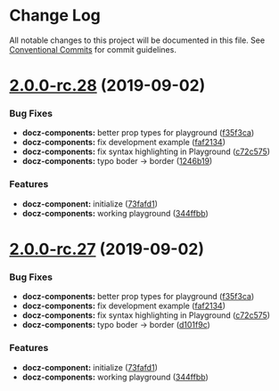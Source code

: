 # Change Log

All notable changes to this project will be documented in this file.
See [Conventional Commits](https://conventionalcommits.org) for commit guidelines.

# [2.0.0-rc.28](https://github.com/pedronauck/docz/compare/v2.0.0-rc.1...v2.0.0-rc.28) (2019-09-02)


### Bug Fixes

* **docz-components:** better prop types for playground ([f35f3ca](https://github.com/pedronauck/docz/commit/f35f3ca))
* **docz-components:** fix development example ([faf2134](https://github.com/pedronauck/docz/commit/faf2134))
* **docz-components:** fix syntax highlighting in Playground ([c72c575](https://github.com/pedronauck/docz/commit/c72c575))
* **docz-components:** typo boder -> border ([1246b19](https://github.com/pedronauck/docz/commit/1246b19))


### Features

* **docz-component:** initialize ([73fafd1](https://github.com/pedronauck/docz/commit/73fafd1))
* **docz-components:** working playground ([344ffbb](https://github.com/pedronauck/docz/commit/344ffbb))





# [2.0.0-rc.27](https://github.com/pedronauck/docz/compare/v2.0.0-rc.1...v2.0.0-rc.27) (2019-09-02)


### Bug Fixes

* **docz-components:** better prop types for playground ([f35f3ca](https://github.com/pedronauck/docz/commit/f35f3ca))
* **docz-components:** fix development example ([faf2134](https://github.com/pedronauck/docz/commit/faf2134))
* **docz-components:** fix syntax highlighting in Playground ([c72c575](https://github.com/pedronauck/docz/commit/c72c575))
* **docz-components:** typo boder -> border ([d101f9c](https://github.com/pedronauck/docz/commit/d101f9c))


### Features

* **docz-component:** initialize ([73fafd1](https://github.com/pedronauck/docz/commit/73fafd1))
* **docz-components:** working playground ([344ffbb](https://github.com/pedronauck/docz/commit/344ffbb))
